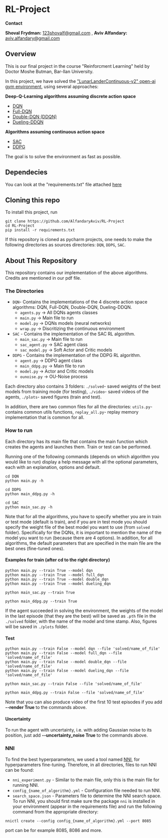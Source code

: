 # RL-Project

**Contact**

**Shoval Frydman:** 123shovalf@gmail.com , **Aviv Alfandary:** aviv.alfandary@gmail.com

## Overview

This is our final project in the course "Reinforcment Learning" held by Doctor Moshe Butman, Bar-Ilan University.

In this project, we have solved the ["LunarLanderContinuous-v2" open-ai gym environment](https://gym.openai.com/envs/LunarLanderContinuous-v2/), using several approaches: 

**Deep-Q-Learning algorithms assuming discrete action space**
- [DQN](https://arxiv.org/abs/1312.5602)
- [Full-DQN](https://web.stanford.edu/class/psych209/Readings/MnihEtAlHassibis15NatureControlDeepRL.pdf)
- [Double-DQN (DDQN)](https://arxiv.org/abs/1509.06461)
- [Dueling-DDQN](https://arxiv.org/abs/1511.06581)

**Algorithms assuming continuous action space**
- [SAC](https://arxiv.org/abs/1812.05905)
- [DDPG](https://arxiv.org/abs/1509.02971)

The goal is to solve the environment as fast as possible.

## Dependecies
You can look at the "requirements.txt" file attached [here](https://github.com/AlfandaryAviv/RL-Project/blob/main/requirements.txt)

## Cloning this repo
To install this project, run
```
git clone https://github.com/AlfandaryAviv/RL-Project
cd RL-Project
pip install -r requirements.txt
```

If this repository is cloned as pycharm projects, one needs to make the following directories as sources directories: `DQN`, `DDPG`, `SAC`.

## About This Repository

This repository contains our implementation of the above algorithms. Credits are mentioned in our pdf file.

### The Directories
- `DQN`- Contains the implementations of the 4 discrete action space algorithms: DQN, Full-DQN, Double-DQN, Dueling-DDQN.
  - `agents.py` -> All DQNs agents classes
  - `main.py` -> Main file to run
  - `model.py` -> DQNs models (neural networks)
  - `wrap.py` -> Discritizing the continuous environment
- `SAC` - Contains the implementation of the SAC RL algorithm.
  - `main_sac.py` -> Main file to run
  - `sac_agent.py` -> SAC agent class
  - `sac_model.py` -> Soft Actor and Critic models
- `DDPG` - Contains the implementation of the DDPG RL algorithm.
  - `agent.py` -> DDPG agent class
  - `main_ddpg.py` -> Main file to run
  - `model.py` -> Actor and Critic models
  - `ounoise.py` -> OU-Noise process

Each directory also contains 3 folders: `./solved`- saved weights of the best models from training mode (for testing), `./video`- saved videos of the agents, `./plots`- saved figures (train and test).

In addition, there are two common files for all the directories: `utils.py`- contains common utils functions, `replay_all.py`- replay memory implementation that is common for all.

### How to run
Each directory has its main file that contains the main function which creates the agents and launches them. Train or test can be performed.

Running one of the following commands (depends on which algorithm you would like to run) display a help message with all the optional parameters, each with an explanation, options and default.
```
cd DQN
python main.py -h
```
```
cd DDPG
python main_ddpg.py -h
```
```
cd SAC
python main_sac.py -h
```
Note that for all the algorithms, you have to specify whether you are in train or test mode (default is train), and if you are in test mode you should specify the weight file of the best model you want to use (from `solved` folder). Specifically for the DQNs, it is important to mention the name of the model you want to run (because there are 4 options). In addition, for all algorithms, the default parameters that are specified in the main file are the best ones (fine-tuned ones).

#### Examples for train (after cd to the right directory)
```
python main.py --train True --model dqn
python main.py --train True --model full_dqn
python main.py --train True --model double_dqn
python main.py --train True --model dueling_dqn
```
```
python main_sac.py --train True
```
```
python main_ddpg.py --train True 
```
If the agent succeeded in solving the environment, the weights of the model in the last episode (that they are the best) will be saved as `.pth` file in the `./solved` folder, with the name of the model and time stamp. Also, figures will be saved in `./plots` folder.

#### Test
```
python main.py --train False --model dqn --file 'solved/name_of_file'
python main.py --train False --model full_dqn --file 'solved/name_of_file'
python main.py --train False --model double_dqn --file 'solved/name_of_file'
python main.py --train False --model dueling_dqn --file 'solved/name_of_file'
```
```
python main_sac.py --train False --file 'solved/name_of_file'
```
```
python main_ddpg.py --train False --file 'solved/name_of_file'
```
Note that you can also produce video of the first 10 test episodes if you add **--render True** to the commands above.

#### Uncertainty
To run the agent with uncertainty, i.e. with adding Gaussian noise to its position, just add **--uncertainty_noise True** to the commands above.

### NNI
To find the best hyperparameters, we used a tool named [NNI](https://github.com/Microsoft/nni), for hyperparameters fine-tuning. Therefore, in all directories, files to run NNI can be found:
- `nni_experiment.py` - Similar to the main file, only this is the main file for running NNI.
- `config_{name_of_algorithm}.yml` - Configuration file needed to run NNI.
- `search_space.json` - Parameters file to determine the NNI search space.
To run NNI, you should first make sure the package `nni` is installed in your environment (appear in the requirements file) and run the following command from the appropriate directory:
```
nnictl create --config config_{name_of_algorithm}.yml --port 8085
```
port can be for example 8085, 8086 and more.
